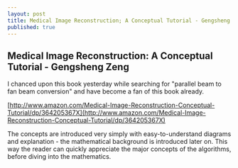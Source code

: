```yaml
---
layout: post
title: Medical Image Reconstruction; A Conceptual Tutorial - Gengsheng Zeng
published: true
---
```


## Medical Image Reconstruction: A Conceptual Tutorial - Gengsheng Zeng

I chanced upon this book yesterday while searching for "parallel beam to fan beam conversion" and have become a fan of this book already.

[http://www.amazon.com/Medical-Image-Reconstruction-Conceptual-Tutorial/dp/364205367X](http://www.amazon.com/Medical-Image-Reconstruction-Conceptual-Tutorial/dp/364205367X)

The concepts are introduced very simply with easy-to-understand diagrams and explanation - the mathematical background is introduced later on. This way the reader can quickly appreciate the major concepts of the algorithms, before diving into the mathematics.

